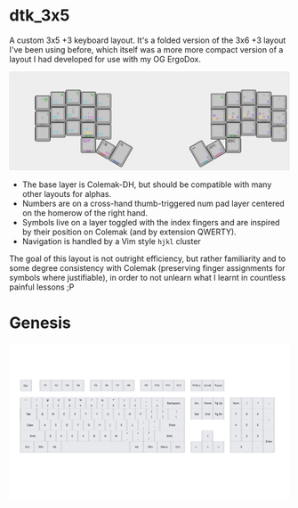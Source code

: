 # dtk_3x5
A custom 3x5 +3 keyboard layout. It's a folded version of the 3x6 +3 layout I've been using before, which itself was a more more compact version of a layout I had developed for use with my OG ErgoDox.

![A visualization of the layout](./docs/assets/img/custom-3x5-layout.png)

 - The base layer is Colemak-DH, but should be compatible with many other layouts for alphas.
 - Numbers are on a cross-hand thumb-triggered num pad layer centered on the homerow of the right hand.
 - Symbols live on a layer toggled with the index fingers and are inspired by their position on Colemak (and by extension QWERTY).
 - Navigation is handled by a Vim style `hjkl` cluster

The goal of this layout is not outright efficiency, but rather familiarity and to some degree consistency with Colemak (preserving finger assignments for symbols where justifiable), in order to not unlearn what I learnt in countless painful lessons ;P

# Genesis
![A visualisation of the transformation process](./docs/assets/img/dtk35_genesis.svg)
